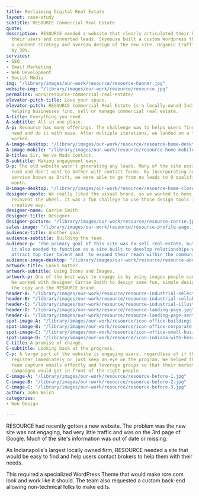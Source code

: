```yaml
---
title: Reclaiming Digital Real Estate
layout: case-study
subtitle: RESOURCE Commercial Real Estate
quote: 
description: RESOURCE needed a website that clearly articulated their brand, reached
  their users and converted leads. Skymouse built a custom Wordpress theme, developed
  a content strategy and oversaw design of the new site. Organic traffic increased
  by 30%.
services:
- SEO
- Email Marketing
- Web Development
- Social Media
img: "/library/images/our-work/resource/resource-banner.jpg"
website-img: "/library/images/our-work/resource/resource.jpg"
permalink: work/resource-commercial-real-estate/
elevator-pitch-title: Love your space.
elevator-pitch: RESOURCE Commercial Real Estate is a locally-owned Indianapolis firm
  helping businesses find, sell or manage commercial real estate.
A-title: Everything you need.
A-subtitle: All in one place.
A-p: Resource has many offerings. The challenge was to helps users find what they
  need and do it with ease. After multiple iterations, we landed on a layout that
  worked.
A-image-desktop: "/library/images/our-work/resource/resource-home-desktop.jpg"
A-image-mobile: "/library/images/our-work/resource/resource-home-mobile.jpg"
B-title: Sir, We've Made Contact.
B-subtitle: Making engagement easy.
B-p: The old website wasn't generating any leads. Many of the site users are in a
  rush and don't want to bother with contact forms. By incorporating an online chat
  service known as Drift, we were able to go from no leads to 9 qualified leads a
  month.
B-image-desktop: "/library/images/our-work/resource/resource-home-close.jpg"
designer-quote: We really liked the visual brand, so we wanted to hone it and not
  reinvent the wheel. It was a fun challege to use those design tools in a new and
  creative way.
designer-name: Carrie Smith
designer-title: Designer
designer-picture: "/library/images/our-work/resource/resource-carrie.jpg"
sales-image: "/library/images/our-work/resource/resource-profile-page.jpg"
audience-title: Another goal
audience-subtitle: Building the team.
audience-p: 'The primary goal of this site was to sell real-estate, but for RESOURCE
  it also needed to function as a site built to develop relationships with brokers,
  attract top tier talent and  to expand their reach within the community. '
audience-image-desktop: "/library/images/our-work/resource/resource-about-careers.jpg"
artwork-title: Looks matter.
artwork-subtitle: Using Icons and Images.
artwork-p: One of the best ways to engage is by using images people can understand.
  We worked with designer Carrie Smith to design some fun, simple designs that supported
  the copy and the RESOURCE brand.
header-A: "/library/images/our-work/resource/resource-industrial-selector.png"
header-B: "/library/images/our-work/resource/resource-industrial-collab.jpg"
header-C: "/library/images/our-work/resource/resource-industrial-illustration.jpg"
header-D: "/library/images/our-work/resource/resource-landing-page.jpg"
header-E: "/library/images/our-work/resource/resource-landing-page-sent.jpg"
spot-image-A: "/library/images/our-work/resource/icon-office-buildings.svg"
spot-image-B: "/library/images/our-work/resource/icon-office-corporate.svg"
spot-image-C: "/library/images/our-work/resource/icon-office-small-business.svg"
spot-image-D: "/library/images/our-work/resource/icon-indiana-with-heart.svg"
C-title: A promise of change.
C-subtitle: Looking back at the progress.
C-p: A large part of the website is engaging users, regardless of if they decide to
  register immediately or just keep an eye on the program. We helped the RESOURCE
  team capture emails effectly and leverage groups so that their marketing follow-up
  campaigns would get in front of the right people.
C-image-A: "/library/images/our-work/resource/resource-before-1.jpg"
C-image-B: "/library/images/our-work/resource/resource-before-2.jpg"
C-image-C: "/library/images/our-work/resource/resource-before-3.jpg"
author: John Welch
categories:
- Web Design

---
```

RESOURCE had recently gotten a new website. The problem was the new site was not engaging, had very little traffic and was on the 3rd page of Google. Much of the site's information was out of date or missing.

As Indianapolis's largest locally owned firm, RESOURCE needed a site that would be easy to find and help users contact brokers to help them with their needs.

This required a specialized WordPress Theme that would make rcre.com look and work like it should. The team also requested a custom back-end allowing non-technical folks to make edits.